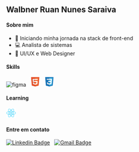 ## Walbner Ruan Nunes Saraiva
#### Sobre mim

 - :rocket: Iniciando minha jornada na stack de front-end
 - :computer: Analista de sistemas
 - :art: UI/UX e Web Designer

#### Skills

<img height="26" alt="figma" src="https://i.imgur.com/nWOk023.png"> &nbsp;
<img height="26" alt="HTML" src="https://raw.githubusercontent.com/devicons/devicon/master/icons/html5/html5-original.svg"> &nbsp;
<img height="26" alt="CSS" src="https://raw.githubusercontent.com/devicons/devicon/master/icons/css3/css3-original.svg"> &nbsp;

 #### Learning


<img height="26" alt="React" src="https://raw.githubusercontent.com/devicons/devicon/master/icons/react/react-original.svg"> &nbsp;


#### Entre em contato

[![Linkedin Badge](https://img.shields.io/badge/linkedin%20-%230077B5.svg?&style=for-the-badge&logo=linkedin&logoColor=white)](https://www.linkedin.com/in/walbner-saraiva-6597b51ab/) &nbsp;
[![Gmail Badge](https://img.shields.io/badge/GMAIL-%23DC322F.svg?&style=for-the-badge&logo=gmail&logoColor=white)](mailto:wroche.ifce@gmail.com)

